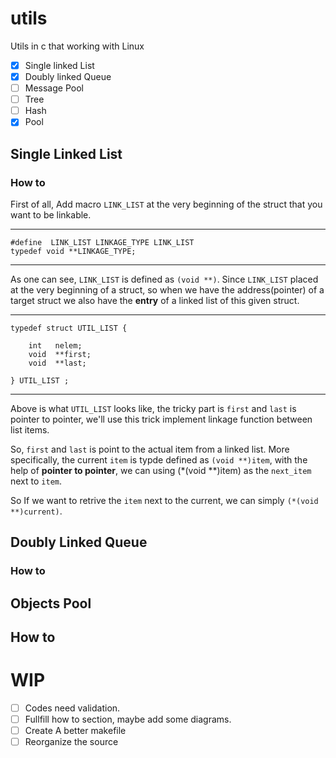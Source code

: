 # utils

Utils in c that working with Linux

- [x] Single linked List
- [x] Doubly linked Queue
- [ ] Message Pool
- [ ] Tree
- [ ] Hash
- [x] Pool

## Single Linked List

### How to

First of all, Add macro `LINK_LIST` at the very beginning of the struct that you want to be linkable.

--------------------------
    #define  LINK_LIST LINKAGE_TYPE LINK_LIST
    typedef void **LINKAGE_TYPE;
--------------------------

As one can see, `LINK_LIST` is defined as `(void **)`. Since `LINK_LIST` placed at the very beginning of a struct, so when we have the address(pointer) of a target struct we also have the **entry** of a linked list of this given struct.

--------------------------

    typedef struct UTIL_LIST {

        int   nelem;
        void  **first;
        void  **last;

    } UTIL_LIST ;

------------------------

Above is what `UTIL_LIST` looks like, the tricky part is `first` and `last` is pointer to pointer, we'll use this trick implement linkage function between list items.

So, `first` and `last` is point to the actual item from a linked list. More specifically, the current `item` is typde defined as `(void **)item`, with the help of **pointer to pointer**, we can using (*(void **)item) as the `next_item` next to `item`.

So If we want to retrive the `item` next to the current, we can simply `(*(void **)current)`.



## Doubly Linked Queue

### How to

## Objects Pool

## How to



# WIP
  - [ ] Codes need validation.  
  - [ ] Fullfill how to section, maybe add some diagrams.
  - [ ] Create A better makefile 
  - [ ] Reorganize the source
